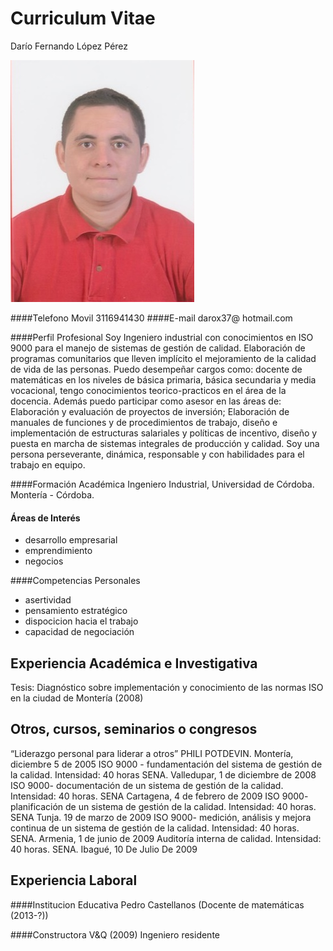 # Curriculum Vitae
Darío Fernando López Pérez

![](https://github.com/darox37/tendencias-disrupt/blob/master/tendencias-disruptivas/foto.jpg)

####Telefono Movil				3116941430
####E-mail				darox37@ hotmail.com

####Perfil Profesional
Soy  Ingeniero industrial con conocimientos en ISO 9000 para el manejo de sistemas de gestión de calidad. Elaboración de programas comunitarios que lleven implícito el mejoramiento de la calidad de vida de las personas.
Puedo desempeñar cargos como: docente de matemáticas en los niveles de básica primaria, básica secundaria y media vocacional, tengo conocimientos  teorico-practicos en el área de la docencia. 
Además puedo participar como asesor en las áreas de: Elaboración y evaluación de proyectos de inversión; Elaboración de manuales de funciones y de procedimientos de trabajo, diseño e implementación de estructuras salariales y políticas de incentivo, diseño y puesta en marcha de sistemas integrales de producción y calidad. 
Soy una persona perseverante, dinámica, responsable y con habilidades para el trabajo en equipo.

####Formación Académica	
Ingeniero Industrial, Universidad de Córdoba. Montería - Córdoba.

#### Áreas de Interés
- desarrollo empresarial
- emprendimiento 
- negocios

####Competencias Personales
-	asertividad
-	pensamiento estratégico
-	dispocicion hacia el trabajo
-	capacidad de negociación


## Experiencia Académica e Investigativa

Tesis: Diagnóstico sobre implementación y conocimiento de las normas ISO en la ciudad de Montería (2008)

## Otros,  cursos, seminarios  o  congresos  
“Liderazgo personal para  liderar  a otros” PHILI POTDEVIN. Montería, diciembre 5 de 2005
ISO 9000 - fundamentación del sistema de gestión de la calidad. Intensidad: 40 horas SENA. Valledupar, 1 de diciembre de 2008
ISO 9000- documentación de un sistema de gestión de la calidad. Intensidad: 40 horas. SENA  Cartagena, 4 de     febrero de 2009
ISO 9000- planificación de un sistema de gestión de la calidad. Intensidad: 40 horas. SENA  Tunja. 19 de marzo de 2009
ISO 9000- medición, análisis y mejora continua de un sistema de gestión de la calidad. Intensidad: 40 horas. SENA. Armenia, 1 de junio de 2009
Auditoría interna de calidad. Intensidad: 40 horas. SENA. Ibagué, 10 De Julio De 2009

## Experiencia Laboral
####Institucion Educativa Pedro Castellanos (Docente de matemáticas (2013-?))

####Constructora V&Q (2009) Ingeniero residente



